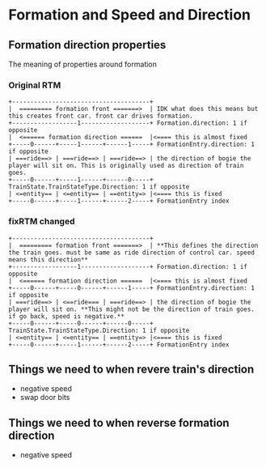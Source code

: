 # Formation and Speed and Direction

## Formation direction properties

The meaning of properties around formation

### Original RTM

```text
+--------------------------------------+
|  ========= formation front =======>  | IDK what does this means but this creates front car. front car drives formation.
+------------------1-------------------+ Formation.direction: 1 if opposite
|  <====== formation direction ======  |<==== this is almost fixed
+-----0------+-----1------+------1-----+ FormationEntry.direction: 1 if opposite
| ===ride==> | ===ride==> | ===ride==> | the direction of bogie the player will sit on. This is originally used as direction of train goes.
+-----0------+-----1------+------0-----+ TrainState.TrainStateType.Direction: 1 if opposite
| <=entity== | <=entity== | ==entity=> |<==== this is fixed
+-----0------+-----1------+------2-----+ FormationEntry index
```

### fixRTM changed

```text
+--------------------------------------+
|  ========= formation front =======>  | **This defines the direction the train goes. must be same as ride direction of control car. speed means this direction**
+------------------1-------------------+ Formation.direction: 1 if opposite
|  <====== formation direction ======  |<==== this is almost fixed
+-----0------+-----0------+------1-----+ FormationEntry.direction: 1 if opposite
| ===ride==> | <==ride=== | ===ride==> | the direction of bogie the player will sit on. **This might not be the direction of train goes. if go back, speed is negative.**
+-----0------+-----0------+------0-----+ TrainState.TrainStateType.Direction: 1 if opposite
| <=entity== | <=entity== | ==entity=> |<==== this is fixed
+-----0------+-----1------+------2-----+ FormationEntry index
```

## Things we need to when revere train's direction

- negative speed
- swap door bits

## Things we need to when reverse formation direction

- negative speed
